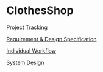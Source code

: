 # ClothesShop

[Project Tracking](https://docs.google.com/spreadsheets/d/1kY3SkbREpZ3NFoI_OgWcaHfYQUjtuvQD/edit?usp=sharing&ouid=116766185844333964680&rtpof=true&sd=true)

[Requirement & Design Specification](https://docs.google.com/document/d/1mFMo83CpGCk9NVc4qgy45BkVBQpgISQO/edit?usp=sharing&ouid=116766185844333964680&rtpof=true&sd=true)

[Individual Workflow](https://docs.google.com/document/d/17wZx0velRrY5CSQ6H-MTxCQB5Uz8sQLCL2vSLkmQKFI/edit?usp=sharing)

[System Design](https://lucid.app/lucidchart/c851998a-2593-4da3-87c8-c7be20df524b/edit?viewport_loc=-2081%2C1154%2C878%2C1407%2CwNU.kGQ5eoHY&invitationId=inv_64978975-5d49-4e72-89ae-1c6afc11dd46)